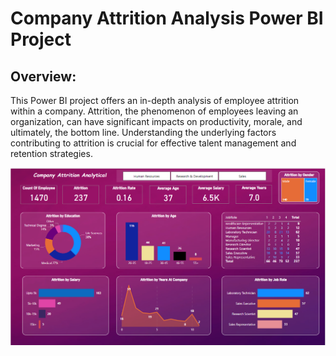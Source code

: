 # Company Attrition Analysis Power BI Project

## Overview:
This Power BI project offers an in-depth analysis of employee attrition within a company. Attrition, the phenomenon of employees leaving an organization, can have significant impacts on productivity, morale, and ultimately, the bottom line. Understanding the underlying factors contributing to attrition is crucial for effective talent management and retention strategies.

![Attrition Dashboard](https://github.com/fazlerabbi2248/Company-Attrition-Analytical/blob/main/attrition%20rate.PNG)

